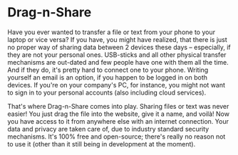 # Drag-n-Share

Have you ever wanted to transfer a file or text from your phone to your laptop or vice versa? If you have, you might have realized, that there is just no proper way of sharing data between 2 devices these days – especially, if they are not your personal ones. USB-sticks and all other physical transfer mechanisms are out-dated and few people have one with them all the time. And if they do, it's pretty hard to connect one to your phone. Writing yourself an email is an option, if you happen to be logged in on both devices. If you're on your company's PC, for instance, you might not want to sign in to your personal accounts (also including cloud services).

That's where Drag-n-Share comes into play. Sharing files or text was never easier! You just drag the file into the website, give it a name, and voilà! Now you have access to it from anywhere else with an internet connection. Your data and privacy are taken care of, due to industry standard security mechanisms. It's 100% free and open-source; there's really no reason not to use it (other than it still being in development at the moment).